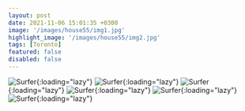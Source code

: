 ```yaml
---
layout: post
date: 2021-11-06 15:01:35 +0300
image: '/images/house55/img1.jpg'
highlight_image: '/images/house55/img2.jpg'
tags: [Toronto]
featured: false
disabled: false
---
```


![Surfer]({{site.baseurl}}/images/house55/img3.jpg){:loading="lazy"}
![Surfer]({{site.baseurl}}/images/house55/img4.jpg){:loading="lazy"}
![Surfer]({{site.baseurl}}/images/house55/img5.jpg){:loading="lazy"}
![Surfer]({{site.baseurl}}/images/house55/img6.jpg){:loading="lazy"}
![Surfer]({{site.baseurl}}/images/house55/img7.jpg){:loading="lazy"}
![Surfer]({{site.baseurl}}/images/house55/img8.jpg){:loading="lazy"} 